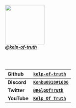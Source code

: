 <a href="https://github.com/kelp-of-truth"><img src="https://avatars.githubusercontent.com/u/102844552?v=4" style="height: 128px;width: 128px;"><br>
_**@kelp-of-truth**_</a>

<br><br>

|**Github**|<a href="https://github.com/kelp-of-truth">**`kelp-of-truth`**</a>|
|:-|:-|
|**Discord**|<a href="https://discord.com">**`Konbu0918#1686`**</a>|
|**Twitter**|<a href="https://twitter.com/KelpOfTruth">**`@KelpOfTruth`**</a>|
|**YouTube**|<a href="https://youtube.com/@KelpOfTruth">**`Kelp Of Truth`**</a>|
